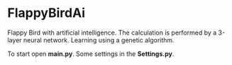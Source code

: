 # FlappyBirdAi
Flappy Bird with artificial intelligence. The calculation is performed by a 3-layer neural network. Learning using a genetic algorithm. 

To start open **main.py**. Some settings in the **Settings.py**.
